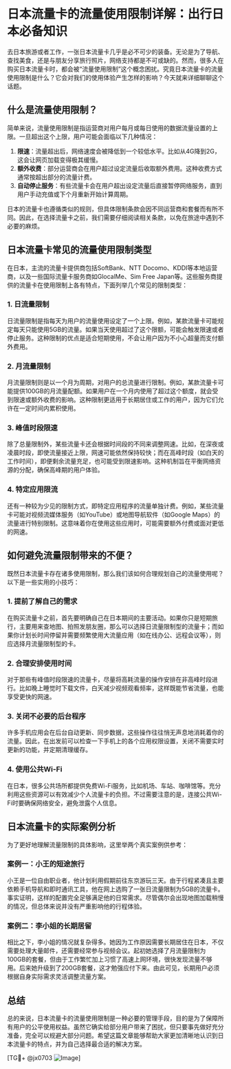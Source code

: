 # 日本流量卡的流量使用限制详解：出行日本必备知识

去日本旅游或者工作，一张日本流量卡几乎是必不可少的装备。无论是为了导航、查找美食，还是与朋友分享旅行照片，网络支持都是不可或缺的。然而，很多人在购买日本流量卡时，都会被“流量使用限制”这个概念困扰。究竟日本流量卡的流量使用限制是什么？它会对我们的使用体验产生怎样的影响？今天就来详细聊聊这个话题。

## 什么是流量使用限制？

简单来说，流量使用限制是指运营商对用户每月或每日使用的数据流量设置的上限。一旦超出这个上限，用户可能会面临以下几种情况：

1. **限速**：流量超出后，网络速度会被降低到一个较低水平。比如从4G降到2G，这会让网页加载变得极其缓慢。
2. **额外收费**：部分运营商会在用户超过设定流量后收取额外费用。这种收费方式通常按超出部分的流量计费。
3. **自动停止服务**：有些流量卡会在用户超出设定流量后直接暂停网络服务，直到用户手动充值或下个月重新开始计算周期。

日本的流量卡也遵循类似的规则，但具体限制条款会因不同运营商和套餐而有所不同。因此，在选择流量卡之前，我们需要仔细阅读相关条款，以免在旅途中遇到不必要的麻烦。

## 日本流量卡常见的流量使用限制类型

在日本，主流的流量卡提供商包括SoftBank、NTT Docomo、KDDI等本地运营商，以及一些国际流量卡服务商如GlocalMe、Sim Free Japan等。这些服务商提供的流量卡在使用限制上各有特点，下面列举几个常见的限制类型：

### 1. 日流量限制

日流量限制是指每天为用户的流量使用设定了一个上限。例如，某款流量卡可能规定每天只能使用5GB的流量。如果当天使用超过了这个限额，可能会触发限速或者停止服务。这种限制的优点是适合短期使用，不会让用户因为不小心超量而支付额外费用。

### 2. 月流量限制

月流量限制则是以一个月为周期，对用户的总流量进行限制。例如，某款流量卡可能提供100GB的月流量配额。如果用户在一个月内使用了超过这个额度，就会受到限速或额外收费的影响。这种限制更适用于长期居住或工作的用户，因为它们允许在一定时间内累积使用。

### 3. 峰值时段限速

除了总量限制外，某些流量卡还会根据时间段的不同来调整网速。比如，在深夜或凌晨时段，即使流量接近上限，网速可能依然保持较快；而在高峰时段（如白天的工作时间），即便剩余流量充足，也可能受到限速影响。这种机制旨在平衡网络资源的分配，确保高峰期的用户体验。

### 4. 特定应用限流

还有一种较为少见的限制方式，即特定应用程序的流量单独计费。例如，某些流量卡可能对视频流媒体服务（如YouTube）或地图导航软件（如Google Maps）的流量进行特别限制。这意味着你在使用这些应用时，可能需要额外付费或面对更低的网速。

## 如何避免流量限制带来的不便？

既然日本流量卡存在诸多使用限制，那么我们该如何合理规划自己的流量使用呢？以下是一些实用的小技巧：

### 1. 提前了解自己的需求

在购买流量卡之前，首先要明确自己在日本期间的主要活动。如果你只是短期旅行，主要用来查地图、拍照发朋友圈，那么可以选择日流量限制型的流量卡；而如果你计划长时间停留并需要频繁使用大流量应用（如在线办公、远程会议等），则应选择月流量限制型的卡。

### 2. 合理安排使用时间

对于那些有峰值时段限速的流量卡，尽量将高耗流量的操作安排在非高峰时段进行。比如晚上睡觉时下载文件，白天减少视频观看频率，这样既能节省流量，也能享受更快的网速。

### 3. 关闭不必要的后台程序

许多手机应用会在后台自动更新、同步数据，这些操作往往悄无声息地消耗着你的流量。因此，在出发前可以检查一下手机上的各个应用权限设置，关闭不需要实时更新的功能，并定期清理缓存。

### 4. 使用公共Wi-Fi

在日本，很多公共场所都提供免费Wi-Fi服务，比如机场、车站、咖啡馆等。充分利用这些资源可以有效减少个人流量卡的负担。不过需要注意的是，连接公共Wi-Fi时要确保网络安全，避免泄露个人信息。

## 日本流量卡的实际案例分析

为了更好地理解流量限制的具体影响，这里举两个真实案例供参考：

### 案例一：小王的短途旅行

小王是一位自由职业者，他计划利用假期前往东京游玩三天。由于行程紧凑且主要依赖手机导航和即时通讯工具，他在网上选购了一张日流量限制为5GB的流量卡。事实证明，这样的配置完全足够满足他的日常需求。尽管偶尔会出现地图加载稍慢的情况，但总体来说并没有严重影响他的行程体验。

### 案例二：李小姐的长期居留

相比之下，李小姐的情况就复杂得多。她因为工作原因需要长期居住在日本，不仅需要处理大量邮件，还需要经常参与视频会议。起初她选择了月流量限制为100GB的套餐，但由于工作繁忙加上习惯了高速上网环境，很快发现流量不够用。后来她升级到了200GB套餐，这才勉强应付下来。由此可见，长期用户必须根据自身实际需求灵活调整流量方案。

## 总结

总的来说，日本流量卡的流量使用限制是一种必要的管理手段，目的是为了保障所有用户的公平使用权益。虽然它确实给部分用户带来了困扰，但只要事先做好充分准备，完全可以规避大部分问题。希望这篇文章能够帮助大家更加清晰地认识到日本流量卡的特点，并为自己选择最合适的解决方案。

[TG💪+ @jx0703 ![Image](https://github.com/user-attachments/assets/dbca1d08-cadb-493c-b0ec-ad6f7a83f270)]